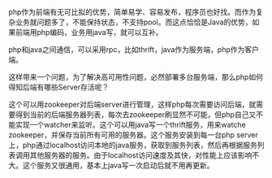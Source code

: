 php作为前端有无可比拟的优势，简单易学、容易发布，程序员也好找。而作为复杂业务就问题多了，不能保持状态，不支持pool。而这点恰恰是Java的优势，如果前端用php编码，业务用java写，就可以互补。

php和java之间通信，可以采用rpc，比如thrift，java作为服务端，php作为客户端。

这样带来一个问题，为了解决高可用性问题，必然部署多台服务端，那么php如何得知后端有哪些Server存活呢？

这个可以用zookeeper对后端server进行管理，这样php每次需要访问后端，就需要得到当前的后端服务器列表，每次去zookeeper刷显然不可能，但php自己又不能实现一个watcher来监听。这个可以用java写一个thrift服务，用来watche zookeeper，并保存当前所有可用的服务器。这个服务安装到每一台php server上，php通过localhost访问本地的java服务，获取到服务列表，然后再根据服务列表调用其他服务器的服务。由于localhost访问速度及其快，对性能上应该影响不大。这个服务又很通用，基本上java写一次启动后就不用再更新。
